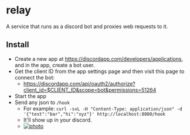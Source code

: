 # relay

A service that runs as a discord bot and proxies web requests to it.

## Install

 - Create a new app at https://discordapp.com/developers/applications, and in the app, create a bot user.
 - Get the client ID from the app settings page and then visit this page to connect the bot:
   - https://discordapp.com/api/oauth2/authorize?client_id=$CLIENT_ID&scope=bot&permissions=51264
 - Start the app
 - Send any json to `/hook`
   - For example: `curl -svL -H "Content-Type: application/json" -d '{"test":"bar","hi":"xyz"}' http://localhost:8080/hook`
   - It'll show up in your discord.
   - [![photo](https://icco.imgix.net/photos/2020/18afc1ec-7ea4-4e8b-88e7-f1e74786b539.png?auto=format%2Ccompress&w=300)](https://icco.imgix.net/photos/2020/18afc1ec-7ea4-4e8b-88e7-f1e74786b539.png?auto=format%2Ccompress)
